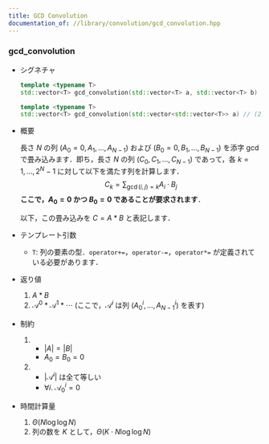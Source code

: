 ```yaml
---
title: GCD Convolution
documentation_of: //library/convolution/gcd_convolution.hpp
---
```


### gcd_convolution

- シグネチャ

  ```cpp
  template <typename T>
  std::vector<T> gcd_convolution(std::vector<T> a, std::vector<T> b) // (1)

  template <typename T>
  std::vector<T> gcd_convolution(std::vector<std::vector<T>> a) // (2)
  ```

- 概要

  長さ $N$ の列 $(A_0=0,A_1,\ldots,A_{N-1})$ および $(B_0=0,B_1,\ldots,B_{N-1})$ を添字 gcd で畳み込みます．即ち，長さ $N$ の列 $(C_0,C_1,\ldots,C_{N-1})$ であって，各 $k=1,\ldots,2^N-1$ に対して以下を満たす列を計算します．
  $$C_k=\sum_{\gcd(i, j)=k} A_i\cdot B_j$$
  __ここで，$A_0=0$ かつ $B_0=0$ であることが要求されます__．
  
  以下，この畳み込みを $C=A\ast B$ と表記します．

- テンプレート引数

  - `T`: 列の要素の型．`operator+=`，`operator-=`，`operator*=` が定義されている必要があります．

- 返り値
  
  1. $A\ast B$
  2. $\mathcal{A}^0\ast \mathcal{A}^1\ast \cdots$ (ここで，$\mathcal{A}^i$ は列 $(A_0^i,\ldots,A_{N-1}^i)$ を表す)

- 制約

  1. - $|A|=|B|$
     - $A_0=B_0=0$
  2. - $|\mathcal{A}^i|$ は全て等しい
     - $\forall i.\;\mathcal{A}^i_0=0$

- 時間計算量

  1. $\Theta(N\log\log N)$
  2. 列の数を $K$ として，$\Theta(K\cdot N\log\log N)$

